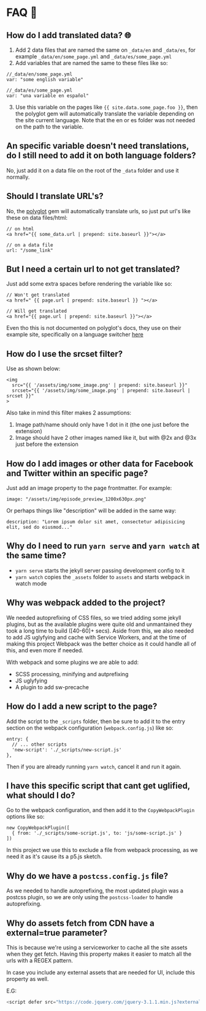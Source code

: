 # FAQ :thinking:

## How do I add translated data? :globe_with_meridians:

1. Add 2 data files that are named the same on `_data/en` and `_data/es`, for example `_data/en/some_page.yml` and `_data/es/some_page.yml`
2. Add variables that are named the same to these files like so:

```
//_data/en/some_page.yml
var: "some english variable"

//_data/es/some_page.yml
var: "una variable en español"
```

3. Use this variable on the pages like `{{ site.data.some_page.foo }}`, then the polyglot gem will automatically translate the variable depending on the site current language. Note that the en or es folder was not needed on the path to the variable.

## An specific variable doesn't need translations, do I still need to add it on both language folders?

No, just add it on a data file on the root of the `_data` folder and use it normally.

## Should I translate URL's?

No, the [polyglot] gem will automatically translate urls, so just put url's like
these on data files/html:

```
// on html
<a href="{{ some_data.url | prepend: site.baseurl }}"></a>

// on a data file
url: "/some_link"
```

## But I need a certain url to not get translated?

Just add some extra spaces before rendering the variable like so:

```
// Won't get translated
<a href=" {{ page.url | prepend: site.baseurl }} "></a>

// Will get translated
<a href="{{ page.url | prepend: site.baseurl }}"></a>
```

Even tho this is not documented on polyglot's docs, they use on their
example site, specifically on a language switcher
[here](https://github.com/untra/polyglot/blob/master/site/_includes/sidebar.html#L41)

## How do I use the srcset filter?

Use as shown below:

```
<img
  src="{{ '/assets/img/some_image.png' | prepend: site.baseurl }}"
  srcset="{{ '/assets/img/some_image.png' | prepend: site.baseurl | srcset }}"
>
```

Also take in mind this filter makes 2 assumptions:
1. Image path/name should only have 1 dot in it (the one just before the extension)
2. Image should have 2 other images named like it, but with @2x and @3x just before the extension

## How do I add images or other data for Facebook and Twitter within an specific page?

Just add an image property to the page frontmatter. For example:

```
image: "/assets/img/episode_preview_1200x630px.png"
```

Or perhaps things like "description" will be added in the same way:

```
description: "Lorem ipsum dolor sit amet, consectetur adipisicing elit, sed do eiusmod..."
```

## Why do I need to run `yarn serve` and `yarn watch` at the same time?

* `yarn serve` starts the jekyll server passing development config to it
* `yarn watch` copies the `_assets` folder to `assets` and starts webpack in watch mode

## Why was webpack added to the project?

We needed autoprefixing of CSS files, so we tried adding some jekyll plugins, but as the
available plugins were quite old and unmantained they took a long time to build ([40-60]+ secs).
Aside from this, we also needed to add JS uglyfying and cache with Service Workers, and at
the time of making this project Webpack was the better choice as it could handle all of this,
and even more if needed.

With webpack and some plugins we are able to add:
* SCSS processing, minifying and autprefixing
* JS uglyfying
* A plugin to add sw-precache

## How do I add a new script to the page?

Add the script to the `_scripts` folder, then be sure to add it to the entry section
on the webpack configuration (`webpack.config.js`) like so:

```
entry: {
  // ... other scripts
  'new-script': './_scripts/new-script.js'
},
```

Then if you are already running `yarn watch`, cancel it and run it again.

## I have this specific script that cant get uglified, what should I do?

Go to the webpack configuration, and then add it to the `CopyWebpackPlugin` options
like so:

```
new CopyWebpackPlugin([
  { from: './_scripts/some-script.js', to: 'js/some-script.js' }
])
```

In this project we use this to exclude a file from webpack processing, as we need it
as it's cause its a p5.js sketch.

## Why do we have a `postcss.config.js` file?

As we needed to handle autoprefixing, the most updated plugin was a postcss plugin,
so we are only using the `postcss-loader` to handle autoprefixing.

## Why do assets fetch from CDN have a external=true parameter?

This is because we're using a serviceworker to cache all the site assets when they get fetch. Having this property makes it easier to match all the urls with a REGEX pattern.

In case you include any external assets that are needed for UI, include this property as well.

E.G:

```javascript
<script defer src="https://code.jquery.com/jquery-3.1.1.min.js?external=true"></script>
```

[polyglot]: https://github.com/untra/polyglot
